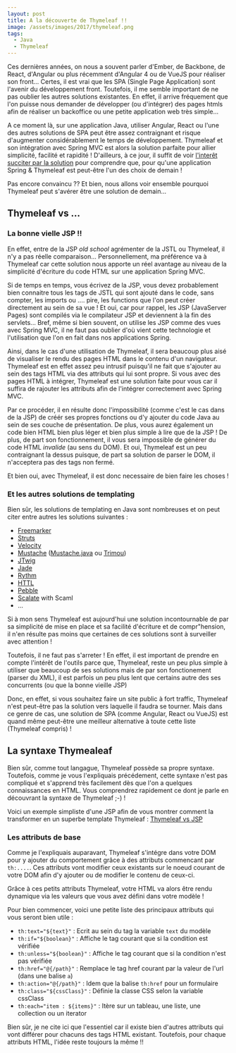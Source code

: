 ```yaml
---
layout: post
title: A la découverte de Thymeleaf !!
image: /assets/images/2017/thymeleaf.png
tags:
  - Java
  - Thymeleaf
---
```


Ces dernières années, on nous a souvent parler d'Ember, de Backbone, de React, d'Angular ou plus récemment d'Angular 4 ou de VueJS pour réaliser son front... Certes, il est vrai que les SPA (Single Page Application) sont l'avenir du développement front. Toutefois, il me semble important de ne pas oublier les autres solutions existantes. En effet, il arrive fréquement que l'on puisse nous demander de développer (ou d'intégrer) des pages htmls afin de réaliser un backoffice ou une petite application web très simple...

A ce moment là, sur une application Java, utiliser Angular, React ou l'une des autres solutions de SPA peut être assez contraignant et risque d'augmenter considérablement le temps de développement. Thymeleaf et son intégration avec Spring MVC est alors la solution parfaite pour allier simplicité, facilité et rapidité ! D'ailleurs, à ce jour, il suffit de voir [l'interêt succiter par la solution](https://trends.google.fr/trends/explore?date=today%205-y&q=Thymeleaf,Freemarker,Apache%20Velocity) pour comprendre que, pour qu'une application Spring & Thymeleaf est peut-être l'un des choix de demain !

Pas encore convaincu ?? Et bien, nous allons voir ensemble pourquoi Thymeleaf peut s'avérer être une solution de demain...

## Thymeleaf vs ...

### La bonne vielle JSP !!

En effet, entre de la JSP *old school* agrémenter de la JSTL ou Thymeleaf, il n'y a pas réelle comparaison... Personnellement, ma préférence va à Thymeleaf car cette solution nous apporte un réel avantage au niveau de la simplicité d'écriture du code HTML sur une application Spring MVC.

Si de temps en temps, vous écrivez de la JSP, vous devez probablement bien connaitre tous les tags de JSTL qui sont ajouté dans le code, sans compter, les imports ou .... pire, les functions que l'on peut créer directement au sein de sa vue ! Et oui, car pour rappel, les JSP (JavaServer Pages) sont compilés via le compilateur JSP et deviennent à la fin des servlets... Bref, même si bien souvent, on utilise les JSP comme des vues avec Spring MVC, il ne faut pas oublier d'où vient cette technologie et l'utilisation que l'on en fait dans nos applications Spring.

Ainsi, dans le cas d'une utilisation de Thymeleaf, il sera beaucoup plus aisé de visualiser le rendu des pages HTML dans le contenu d'un navigateur. Thymeleaf est en effet assez peu intrusif puisqu'il ne fait que s'ajouter au sein des tags HTML via des attributs qui lui sont propre. Si vous avec des pages HTML à intégrer, Thymeleaf est une solution faite pour vous car il suffira de rajouter les attributs afin de l'intégrer correctement avec Spring MVC.

Par ce procéder, il en résulte donc l'impossibilité (comme c'est le cas dans de la JSP) de créér ses propres fonctions ou d'y ajouter du code Java au sein de ses couche de présentation. De plus, vous aurez également un code bien HTML bien plus léger et bien plus simple à lire que de la JSP ! De plus, de part son fonctionnement, il vous sera impossible de générer du code HTML *invalide* (au sens du DOM). Et oui, Thymeleaf est un peu contraignant la dessus puisque, de part sa solution de parser le DOM, il n'acceptera pas des tags non fermé.

Et bien oui, avec Thymeleaf, il est donc necessaire de bien faire les choses !

### Et les autres solutions de templating

Bien sûr, les solutions de templating en Java sont nombreuses et on peut citer entre autres les solutions suivantes :

* [Freemarker](http://freemarker.org/)
* [Struts](https://struts.apache.org/)
* [Velocity](http://velocity.apache.org/)
* [Mustache](http://mustache.github.io/) ([Mustache.java](https://github.com/spullara/mustache.java) ou [Trimou](http://trimou.org/))
* [JTwig](http://jtwig.org/)
* [Jade](http://jade-lang.com/)
* [Rythm](http://rythmengine.org/)
* [HTTL](http://httl.github.io/)
* [Pebble](http://www.mitchellbosecke.com/pebble/home)
* [Scalate](http://scalate.github.io/scalate/) with Scaml
* ...

Si à mon sens Thymeleaf est aujourd'hui une solution incontournable de par sa simplicité de mise en place et sa facilité d'écriture et de compr"hension, il n'en résulte pas moins que certaines de ces solutions sont à surveiller avec attention !

Toutefois, il ne faut pas s'arreter ! En effet, il est important de prendre en compte l'intérêt de l'outils parce que, Thymeleaf, reste un peu plus simple à utiliser que beaucoup de ses solutions mais de par son fonctionement (parser du XML), il est parfois un peu plus lent que certains autre des ses concurrents (ou que la bonne vieille JSP)

Donc, en effet, si vous souhaitez faire un site public à fort traffic, Thymeleaf n'est peut-être pas la solution vers laquelle il faudra se tourner. Mais dans ce genre de cas, une solution de SPA (comme Angular, React ou VueJS) est quand même peut-être une meilleur alternative à toute cette liste (Thymeleaf compris) !

## La syntaxe Thymealeaf

Bien sûr, comme tout langague, Thymeleaf possède sa propre syntaxe. Toutefois, comme je vous l'expliquais précédement, cette syntaxe n'est pas compliqué et s'apprend très facilement dès que l'on a quelques connaissances en HTML. Vous comprendrez rapidement ce dont je parle en découvrant la syntaxe de Thymeleaf ;-) !

Voici un exemple simpliste d'une JSP afin de vous montrer comment la transformer en un superbe template Thymeleaf : [Thymeleaf vs JSP](http://www.thymeleaf.org/doc/articles/thvsjsp.html)

### Les attributs de base

Comme je l'expliquais auparavant, Thymeleaf s'intégre dans votre DOM pour y ajouter du comportement grâce à des attributs commencant par `th:....`. Ces attributs vont modifier ceux existants sur le noeud courant de votre DOM afin d'y ajouter ou de modifier le contenu de ceux-ci.

Grâce à ces petits attributs Thymeleaf, votre HTML va alors être rendu dynamique via les valeurs que vous avez défini dans votre modèle !

Pour bien commencer, voici une petite liste des principaux attributs qui vous seront bien utile :

* `th:text="${text}"` : Ecrit au sein du tag la variable `text` du modèle
* `th:if="${boolean}"` : Affiche le tag courant que si la condition est vérifiée
* `th:unless="${boolean}"` : Affiche le tag courant que si la condition n'est pas vérifiée
* `th:href="@{/path}"` : Remplace le tag href courant par la valeur de l'url (dans une balise `a`)
* `th:action="@{/path}"` : Idem que la balise `th:href` pour un formulaire
* `th:class="${cssClass}"` : Définie la classe CSS selon la variable cssClass
* `th:each="item : ${items}"` : Itère sur un tableau, une liste, une collection ou un iterator

Bien sûr, je ne cite ici que l'essentiel car il existe bien d'autres attributs qui vont différer pour chacuns des tags HTML existant. Toutefois, pour chaque attributs HTML, l'idée reste toujours la même !!
